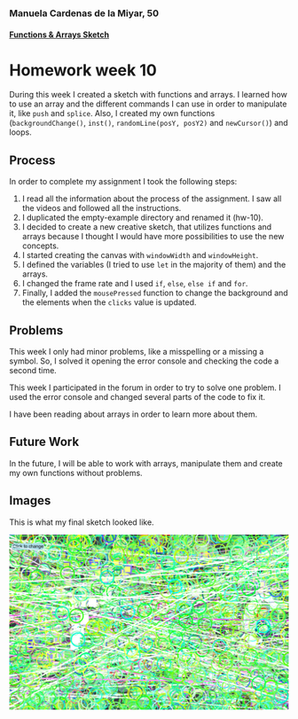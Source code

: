 ### Manuela Cardenas de la Miyar, 50

#### [Functions & Arrays Sketch](https://dmecam.github.io/120-work/hw-10/)

# Homework week 10

During this week I created a sketch with functions and arrays. I learned how to use an array and the different commands I can use in order to manipulate it, like `push` and `splice`. Also, I created my own functions (`backgroundChange()`, `inst()`, `randomLine(posY, posY2)` and `newCursor()`) and loops.

## Process

In order to complete my assignment I took the following steps:

1. I read all the information about the process of the assignment. I saw all the videos and followed all the instructions.
2. I duplicated the empty-example directory and renamed it (hw-10).
3. I decided to create a new creative sketch, that utilizes functions and arrays because I thought I would have more possibilities to use the new concepts.
3. I started creating the canvas with `windowWidth` and `windowHeight`.
4. I defined the variables (I tried to use `let` in the majority of them) and the arrays.
5. I changed the frame rate and I used `if`, `else`, `else if` and `for`.
6. Finally, I added the `mousePressed` function to change the background and the elements when the `clicks` value is updated.


## Problems

This week I only had minor problems, like a misspelling or a missing a symbol. So, I solved it opening the error console and checking the code a second time.

This week I participated in the forum in order to try to solve one problem. I used the error console and changed several parts of the code to fix it.

I have been reading about arrays in order to learn more about them.

## Future Work

In the future, I will be able to work with arrays, manipulate them and create my own functions without problems.

## Images

This is what my final sketch looked like.

![This is my final hw-10 sketch](images/hw-10_image.jpg)
